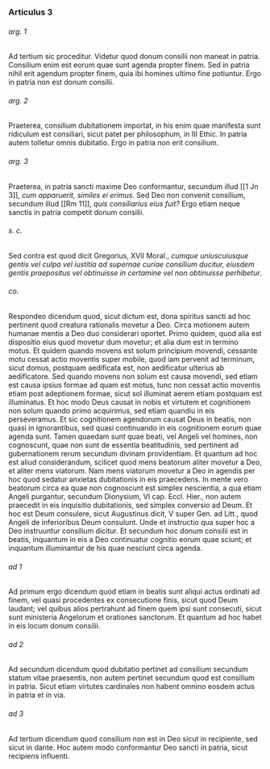 ### Articulus 3

###### arg. 1
Ad tertium sic proceditur. Videtur quod donum consilii non maneat in patria. Consilium enim est eorum quae sunt agenda propter finem. Sed in patria nihil erit agendum propter finem, quia ibi homines ultimo fine potiuntur. Ergo in patria non est donum consilii.

###### arg. 2
Praeterea, consilium dubitationem importat, in his enim quae manifesta sunt ridiculum est consiliari, sicut patet per philosophum, in III Ethic. In patria autem tolletur omnis dubitatio. Ergo in patria non erit consilium.

###### arg. 3
Praeterea, in patria sancti maxime Deo conformantur, secundum illud [[1 Jn 3]], *cum apparuerit, similes ei erimus*. Sed Deo non convenit consilium, secundum illud [[Rm 11]], *quis consiliarius eius fuit?* Ergo etiam neque sanctis in patria competit donum consilii.

###### s. c.
Sed contra est quod dicit Gregorius, XVII Moral., *cumque uniuscuiusque gentis vel culpa vel iustitia ad supernae curiae consilium ducitur, eiusdem gentis praepositus vel obtinuisse in certamine vel non obtinuisse perhibetur*.

###### co.
Respondeo dicendum quod, sicut dictum est, dona spiritus sancti ad hoc pertinent quod creatura rationalis movetur a Deo. Circa motionem autem humanae mentis a Deo duo considerari oportet. Primo quidem, quod alia est dispositio eius quod movetur dum movetur; et alia dum est in termino motus. Et quidem quando movens est solum principium movendi, cessante motu cessat actio moventis super mobile, quod iam pervenit ad terminum, sicut domus, postquam aedificata est, non aedificatur ulterius ab aedificatore. Sed quando movens non solum est causa movendi, sed etiam est causa ipsius formae ad quam est motus, tunc non cessat actio moventis etiam post adeptionem formae, sicut sol illuminat aerem etiam postquam est illuminatus. Et hoc modo Deus causat in nobis et virtutem et cognitionem non solum quando primo acquirimus, sed etiam quandiu in eis perseveramus. Et sic cognitionem agendorum causat Deus in beatis, non quasi in ignorantibus, sed quasi continuando in eis cognitionem eorum quae agenda sunt. Tamen quaedam sunt quae beati, vel Angeli vel homines, non cognoscunt, quae non sunt de essentia beatitudinis, sed pertinent ad gubernationem rerum secundum divinam providentiam. Et quantum ad hoc est aliud considerandum, scilicet quod mens beatorum aliter movetur a Deo, et aliter mens viatorum. Nam mens viatorum movetur a Deo in agendis per hoc quod sedatur anxietas dubitationis in eis praecedens. In mente vero beatorum circa ea quae non cognoscunt est simplex nescientia, a qua etiam Angeli purgantur, secundum Dionysium, VI cap. Eccl. Hier., non autem praecedit in eis inquisitio dubitationis, sed simplex conversio ad Deum. Et hoc est Deum consulere, sicut Augustinus dicit, V super Gen. ad Litt., quod Angeli de inferioribus Deum consulunt. Unde et instructio qua super hoc a Deo instruuntur consilium dicitur. Et secundum hoc donum consilii est in beatis, inquantum in eis a Deo continuatur cognitio eorum quae sciunt; et inquantum illuminantur de his quae nesciunt circa agenda.

###### ad 1
Ad primum ergo dicendum quod etiam in beatis sunt aliqui actus ordinati ad finem, vel quasi procedentes ex consecutione finis, sicut quod Deum laudant; vel quibus alios pertrahunt ad finem quem ipsi sunt consecuti, sicut sunt ministeria Angelorum et orationes sanctorum. Et quantum ad hoc habet in eis locum donum consilii.

###### ad 2
Ad secundum dicendum quod dubitatio pertinet ad consilium secundum statum vitae praesentis, non autem pertinet secundum quod est consilium in patria. Sicut etiam virtutes cardinales non habent omnino eosdem actus in patria et in via.

###### ad 3
Ad tertium dicendum quod consilium non est in Deo sicut in recipiente, sed sicut in dante. Hoc autem modo conformantur Deo sancti in patria, sicut recipiens influenti.

